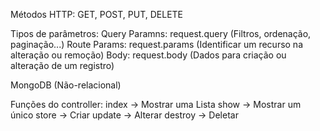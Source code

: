 Métodos HTTP: GET, POST, PUT, DELETE

Tipos de parâmetros:
  Query Paramns: request.query (Filtros, ordenação, paginação...)
  Route Params: request.params (Identificar um recurso na alteração ou remoção)
  Body: request.body (Dados para criação ou alteração de um registro)

MongoDB (Não-relacional)

Funções do controller:
  index -> Mostrar uma Lista
  show -> Mostrar um único
  store -> Criar
  update -> Alterar
  destroy -> Deletar